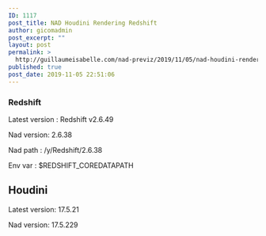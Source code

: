 ```yaml
---
ID: 1117
post_title: NAD Houdini Rendering Redshift
author: gicomadmin
post_excerpt: ""
layout: post
permalink: >
  http://guillaumeisabelle.com/nad-previz/2019/11/05/nad-houdini-rendering-redshift/
published: true
post_date: 2019-11-05 22:51:06
---
```

<!-- wp:heading {"level":3} -->

### Redshift 

<!-- /wp:heading -->

<!-- wp:paragraph -->

Latest version : Redshift v2.6.49

<!-- /wp:paragraph -->

<!-- wp:paragraph -->

Nad version: 2.6.38

<!-- /wp:paragraph -->

<!-- wp:paragraph -->

Nad path : /y/Redshift/2.6.38

<!-- /wp:paragraph -->

<!-- wp:paragraph -->

Env var : $REDSHIFT_COREDATAPATH

<!-- /wp:paragraph -->

<!-- wp:heading -->

## Houdini

<!-- /wp:heading -->

<!-- wp:paragraph -->

Latest version: 17.5.21

<!-- /wp:paragraph -->

<!-- wp:paragraph -->

Nad version: 17.5.229

<!-- /wp:paragraph -->

<!-- wp:paragraph -->



<!-- /wp:paragraph -->